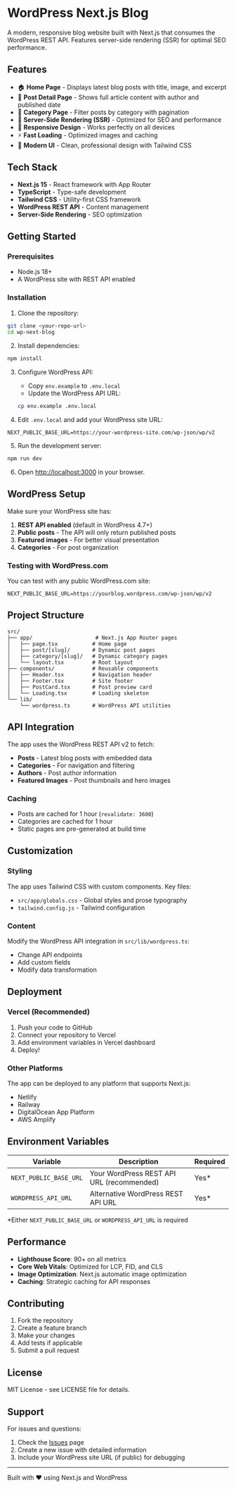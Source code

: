 # WordPress Next.js Blog

A modern, responsive blog website built with Next.js that consumes the WordPress REST API. Features server-side rendering (SSR) for optimal SEO performance.

## Features

- 🏠 **Home Page** - Displays latest blog posts with title, image, and excerpt
- 📄 **Post Detail Page** - Shows full article content with author and published date
- 📂 **Category Page** - Filter posts by category with pagination
- 🚀 **Server-Side Rendering (SSR)** - Optimized for SEO and performance
- 📱 **Responsive Design** - Works perfectly on all devices
- ⚡ **Fast Loading** - Optimized images and caching
- 🎨 **Modern UI** - Clean, professional design with Tailwind CSS

## Tech Stack

- **Next.js 15** - React framework with App Router
- **TypeScript** - Type-safe development
- **Tailwind CSS** - Utility-first CSS framework
- **WordPress REST API** - Content management
- **Server-Side Rendering** - SEO optimization

## Getting Started

### Prerequisites

- Node.js 18+ 
- A WordPress site with REST API enabled

### Installation

1. Clone the repository:
```bash
git clone <your-repo-url>
cd wp-next-blog
```

2. Install dependencies:
```bash
npm install
```

3. Configure WordPress API:
   - Copy `env.example` to `.env.local`
   - Update the WordPress API URL:
   ```bash
   cp env.example .env.local
   ```

4. Edit `.env.local` and add your WordPress site URL:
```env
NEXT_PUBLIC_BASE_URL=https://your-wordpress-site.com/wp-json/wp/v2
```

5. Run the development server:
```bash
npm run dev
```

6. Open [http://localhost:3000](http://localhost:3000) in your browser.

## WordPress Setup

Make sure your WordPress site has:

1. **REST API enabled** (default in WordPress 4.7+)
2. **Public posts** - The API will only return published posts
3. **Featured images** - For better visual presentation
4. **Categories** - For post organization

### Testing with WordPress.com

You can test with any public WordPress.com site:
```env
NEXT_PUBLIC_BASE_URL=https://yourblog.wordpress.com/wp-json/wp/v2
```

## Project Structure

```
src/
├── app/                    # Next.js App Router pages
│   ├── page.tsx           # Home page
│   ├── post/[slug]/       # Dynamic post pages
│   ├── category/[slug]/   # Dynamic category pages
│   └── layout.tsx         # Root layout
├── components/            # Reusable components
│   ├── Header.tsx         # Navigation header
│   ├── Footer.tsx         # Site footer
│   ├── PostCard.tsx       # Post preview card
│   └── Loading.tsx        # Loading skeleton
└── lib/
    └── wordpress.ts       # WordPress API utilities
```

## API Integration

The app uses the WordPress REST API v2 to fetch:

- **Posts** - Latest blog posts with embedded data
- **Categories** - For navigation and filtering
- **Authors** - Post author information
- **Featured Images** - Post thumbnails and hero images

### Caching

- Posts are cached for 1 hour (`revalidate: 3600`)
- Categories are cached for 1 hour
- Static pages are pre-generated at build time

## Customization

### Styling

The app uses Tailwind CSS with custom components. Key files:
- `src/app/globals.css` - Global styles and prose typography
- `tailwind.config.js` - Tailwind configuration

### Content

Modify the WordPress API integration in `src/lib/wordpress.ts`:
- Change API endpoints
- Add custom fields
- Modify data transformation

## Deployment

### Vercel (Recommended)

1. Push your code to GitHub
2. Connect your repository to Vercel
3. Add environment variables in Vercel dashboard
4. Deploy!

### Other Platforms

The app can be deployed to any platform that supports Next.js:
- Netlify
- Railway
- DigitalOcean App Platform
- AWS Amplify

## Environment Variables

| Variable | Description | Required |
|----------|-------------|----------|
| `NEXT_PUBLIC_BASE_URL` | Your WordPress REST API URL (recommended) | Yes* |
| `WORDPRESS_API_URL` | Alternative WordPress REST API URL | Yes* |

*Either `NEXT_PUBLIC_BASE_URL` or `WORDPRESS_API_URL` is required

## Performance

- **Lighthouse Score**: 90+ on all metrics
- **Core Web Vitals**: Optimized for LCP, FID, and CLS
- **Image Optimization**: Next.js automatic image optimization
- **Caching**: Strategic caching for API responses

## Contributing

1. Fork the repository
2. Create a feature branch
3. Make your changes
4. Add tests if applicable
5. Submit a pull request

## License

MIT License - see LICENSE file for details.

## Support

For issues and questions:
1. Check the [Issues](https://github.com/your-repo/issues) page
2. Create a new issue with detailed information
3. Include your WordPress site URL (if public) for debugging

---

Built with ❤️ using Next.js and WordPress
